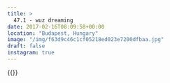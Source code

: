 ```yaml
---
title: >
  47.1 - wuz dreaming
date: 2017-02-16T08:09:58+00:00
location: "Budapest, Hungary"
image: "/img/f63d9c46c1cf05218ed023e7200dfbaa.jpg"
draft: false
instagram: true
---
```


{{<photo src="/img/f63d9c46c1cf05218ed023e7200dfbaa.jpg">}}

